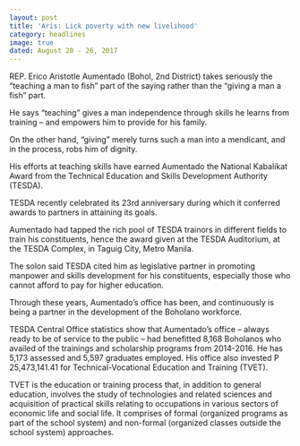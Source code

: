 ```yaml
---
layout: post
title: 'Aris: Lick poverty with new livelihood'
category: headlines
image: true
dated: August 20 - 26, 2017
---
```


REP. Erico Aristotle Aumentado (Bohol, 2nd District) takes seriously the “teaching a man to fish” part of the saying rather than the “giving a man a fish” part.

He says “teaching” gives a man independence through skills he learns from training – and empowers him to provide for his family.

On the other hand, “giving” merely turns such a man into a mendicant, and in the process, robs him of dignity.

His efforts at teaching skills have earned Aumentado the National Kabalikat Award from the Technical Education and Skills Development Authority (TESDA).

TESDA recently celebrated its 23rd anniversary during which it conferred awards to partners in attaining its goals.

Aumentado had tapped the rich pool of TESDA trainors in different fields to train his constituents, hence the award given at the TESDA Auditorium, at the TESDA Complex, in Taguig City, Metro Manila.

The solon said TESDA cited him as legislative partner in promoting manpower and skills development for his constituents, especially those who cannot afford to pay for higher education.

Through these years, Aumentado’s office has been, and continuously is being a partner in the development of the Boholano workforce.

TESDA Central Office statistics show that Aumentado’s office – always ready to be of service to the public – had benefitted 8,168 Boholanos who availed of the trainings and scholarship programs from 2014-2016.
He has 5,173 assessed and 5,597 graduates employed. His office also invested P 25,473,141.41 for Technical-Vocational Education and Training (TVET).

TVET is the education or training process that, in addition to general education, involves the study of technologies and related sciences and acquisition of practical skills relating to occupations in various sectors of economic life and social life. It comprises of formal (organized programs as part of the school system) and non-formal (organized classes outside the school system) approaches.
